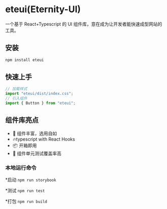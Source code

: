 # eteui(Eternity-UI)

一个基于 React+Typescript 的 UI 组件库，意在成为让开发者能快速成型网站的工具。

## 安装

```js
npm install eteui
```

## 快速上手

```js
// 加载样式
import "eteui/dist/index.css";
// 引入组件
import { Button } from "eteui";
```

## 组件库亮点

- 🌹 组件丰富，选用自如
- 🔥typescript with React Hooks
- 📦 开箱即用
- 🔐 组件单元测试覆盖率高

### 本地运行命令

\*启动
`npm run storybook`

\*测试
`npm run test`

\*打包
`npm run build`
